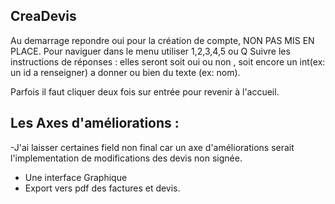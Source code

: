 ## CreaDevis

Au demarrage repondre oui pour la création de compte, NON PAS MIS EN PLACE.
Pour naviguer dans le menu utiliser 1,2,3,4,5 ou Q 
Suivre les instructions de réponses : elles seront soit oui ou non , soit encore un int(ex: un id a renseigner) a donner ou bien du texte (ex: nom).

Parfois il faut cliquer deux fois sur entrée pour revenir à l'accueil.

## Les Axes d'améliorations :

-J'ai laisser certaines field non final car un axe d'améliorations serait l'implementation de modifications des devis non signée.
- Une interface Graphique
- Export vers pdf des factures et devis.
